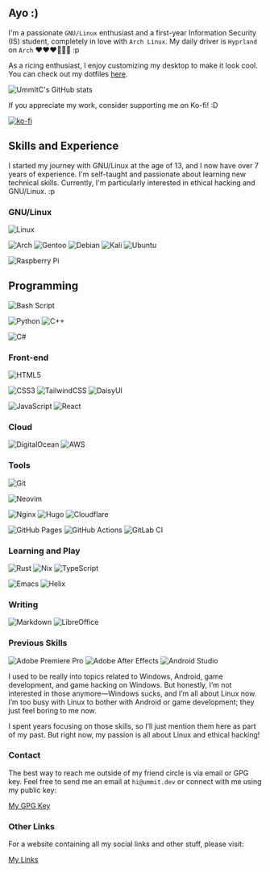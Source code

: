 ## Ayo :)

I'm a passionate `GNU/Linux` enthusiast and a first-year Information Security (IS) student, completely in love with `Arch Linux`. My daily driver is `Hyprland` on `Arch` ❤️❤️❤️🐧🐧🐧 :p

As a ricing enthusiast, I enjoy customizing my desktop to make it look cool. You can check out my dotfiles [here](https://github.com/UmmItC/dotfiles.git).

![UmmItC's GitHub stats](https://github-readme-stats.vercel.app/api?username=UmmItC&count_private=true&show_icons=true&theme=radical)

If you appreciate my work, consider supporting me on Ko-fi! :D

[![ko-fi](https://ko-fi.com/img/githubbutton_sm.svg)](https://ko-fi.com/C0C219O3RV)

## Skills and Experience

I started my journey with GNU/Linux at the age of 13, and I now have over 7 years of experience. I'm self-taught and passionate about learning new technical skills. Currently, I'm particularly interested in ethical hacking and GNU/Linux. :p

### GNU/Linux

![Linux](https://img.shields.io/badge/Linux-FCC624?style=for-the-badge&logo=linux&logoColor=black)

![Arch](https://img.shields.io/badge/Arch%20Linux-1793D1?logo=arch-linux&logoColor=fff&style=for-the-badge)
![Gentoo](https://img.shields.io/badge/Gentoo-54487A?style=for-the-badge&logo=gentoo&logoColor=white)
![Debian](https://img.shields.io/badge/Debian-D70A53?style=for-the-badge&logo=debian&logoColor=white)
![Kali](https://img.shields.io/badge/Kali-268BEE?style=for-the-badge&logo=kalilinux&logoColor=white)
![Ubuntu](https://img.shields.io/badge/Ubuntu-E95420?style=for-the-badge&logo=ubuntu&logoColor=white)

![Raspberry Pi](https://img.shields.io/badge/-Raspberry_Pi-C51A4A?style=for-the-badge&logo=Raspberry-Pi)

## Programming

![Bash Script](https://img.shields.io/badge/bash_script-%23121011.svg?style=for-the-badge&logo=gnu-bash&logoColor=white)

![Python](https://img.shields.io/badge/python-3670A0?style=for-the-badge&logo=python&logoColor=ffdd54)
![C++](https://img.shields.io/badge/c++-%2300599C.svg?style=for-the-badge&logo=c%2B%2B&logoColor=white)

![C#](https://img.shields.io/badge/c%23-%23239120.svg?style=for-the-badge&logo=csharp&logoColor=white)

### Front-end

![HTML5](https://img.shields.io/badge/html5-%23E34F26.svg?style=for-the-badge&logo=html5&logoColor=white)

![CSS3](https://img.shields.io/badge/css3-%231572B6.svg?style=for-the-badge&logo=css3&logoColor=white)
![TailwindCSS](https://img.shields.io/badge/tailwindcss-%2338B2AC.svg?style=for-the-badge&logo=tailwind-css&logoColor=white)
![DaisyUI](https://img.shields.io/badge/daisyui-5A0EF8?style=for-the-badge&logo=daisyui&logoColor=white)

![JavaScript](https://img.shields.io/badge/javascript-%23323330.svg?style=for-the-badge&logo=javascript&logoColor=%23F7DF1E)
![React](https://img.shields.io/badge/react-%2320232a.svg?style=for-the-badge&logo=react&logoColor=%2361DAFB)

### Cloud

![DigitalOcean](https://img.shields.io/badge/DigitalOcean-%230167ff.svg?style=for-the-badge&logo=digitalOcean&logoColor=white)
![AWS](https://img.shields.io/badge/AWS-%23FF9900.svg?style=for-the-badge&logo=amazon-aws&logoColor=white)

### Tools

![Git](https://img.shields.io/badge/git-%23F05033.svg?style=for-the-badge&logo=git&logoColor=white)

![Neovim](https://img.shields.io/badge/NeoVim-%2357A143.svg?&style=for-the-badge&logo=neovim&logoColor=white)

![Nginx](https://img.shields.io/badge/nginx-%23009639.svg?style=for-the-badge&logo=nginx&logoColor=white)
![Hugo](https://img.shields.io/badge/Hugo-black.svg?style=for-the-badge&logo=Hugo)
![Cloudflare](https://img.shields.io/badge/Cloudflare-F38020?style=for-the-badge&logo=Cloudflare&logoColor=white)

![GitHub Pages](https://img.shields.io/badge/github%20pages-121013?style=for-the-badge&logo=github&logoColor=white)
![GitHub Actions](https://img.shields.io/badge/github%20actions-%232671E5.svg?style=for-the-badge&logo=githubactions&logoColor=white)
![GitLab CI](https://img.shields.io/badge/gitlab%20ci-%23181717.svg?style=for-the-badge&logo=gitlab&logoColor=white)

### Learning and Play

![Rust](https://img.shields.io/badge/rust-%23000000.svg?style=for-the-badge&logo=rust&logoColor=white)
![Nix](https://img.shields.io/badge/NIX-5277C3.svg?style=for-the-badge&logo=NixOS&logoColor=white)
![TypeScript](https://img.shields.io/badge/typescript-%23007ACC.svg?style=for-the-badge&logo=typescript&logoColor=white)

![Emacs](https://img.shields.io/badge/Emacs-%237F5AB6.svg?&style=for-the-badge&logo=gnu-emacs&logoColor=white)
![Helix](https://img.shields.io/badge/Helix-%2328153e.svg?style=for-the-badge&logo=helix&logoColor=white)

### Writing

![Markdown](https://img.shields.io/badge/markdown-%23000000.svg?style=for-the-badge&logo=markdown&logoColor=white)
![LibreOffice](https://img.shields.io/badge/LibreOffice-%2318A303?style=for-the-badge&logo=LibreOffice&logoColor=white)

### Previous Skills

![Adobe Premiere Pro](https://img.shields.io/badge/Adobe%20Premiere%20Pro-9999FF.svg?style=for-the-badge&logo=Adobe%20Premiere%20Pro&logoColor=white)
![Adobe After Effects](https://img.shields.io/badge/Adobe%20After%20Effects-9999FF.svg?style=for-the-badge&logo=Adobe%20After%20Effects&logoColor=white)
![Android Studio](https://img.shields.io/badge/android%20studio-346ac1?style=for-the-badge&logo=android%20studio&logoColor=white)

I used to be really into topics related to Windows, Android, game development, and game hacking on Windows. But honestly, I’m not interested in those anymore—Windows sucks, and I’m all about Linux now. I’m too busy with Linux to bother with Android or game development; they just feel boring to me now.

I spent years focusing on those skills, so I’ll just mention them here as part of my past. But right now, my passion is all about Linux and ethical hacking!

### Contact

The best way to reach me outside of my friend circle is via email or GPG key. Feel free to send me an email at `hi@ummit.dev` or connect with me using my public key:

[My GPG Key](https://github.com/UmmItC.gpg)

### Other Links

For a website containing all my social links and other stuff, please visit:

[My Links](https://links.ummit.dev)
